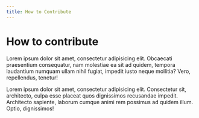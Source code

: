 ```yaml
---
title: How to Contribute
---
```


# How to contribute

Lorem ipsum dolor sit amet, consectetur adipisicing elit. Obcaecati praesentium consequatur, nam molestiae ea sit ad quidem, tempora laudantium numquam ullam nihil fugiat, impedit iusto neque mollitia? Vero, repellendus, tenetur!

Lorem ipsum dolor sit amet, consectetur adipisicing elit. Consectetur sit, architecto, culpa esse placeat quos dignissimos recusandae impedit. Architecto sapiente, laborum cumque animi rem possimus ad quidem illum. Optio, dignissimos!